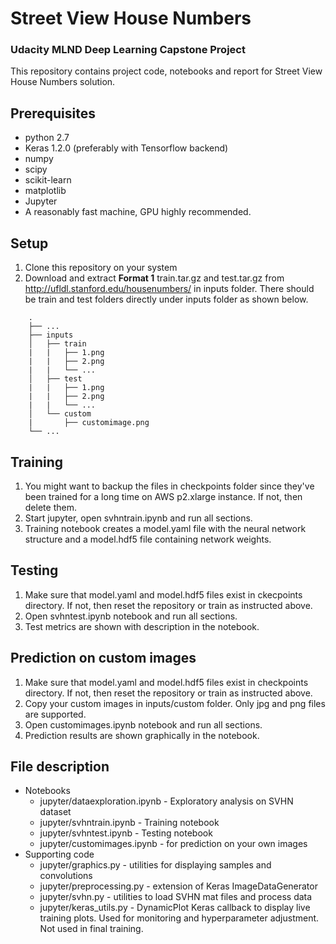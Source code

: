 # Street View House Numbers
### Udacity MLND Deep Learning Capstone Project

This repository contains project code, notebooks and report for Street View House Numbers solution.

## Prerequisites
* python 2.7
* Keras 1.2.0 (preferably with Tensorflow backend)
* numpy
* scipy
* scikit-learn
* matplotlib 
* Jupyter
* A reasonably fast machine, GPU highly recommended.

## Setup
1. Clone this repository on your system
2. Download and extract **Format 1** train.tar.gz and test.tar.gz from http://ufldl.stanford.edu/housenumbers/ in inputs folder. There should be train and test folders directly under inputs folder as shown below.

```
    .
    ├── ...
    ├── inputs
    │   ├── train
    |   |   ├── 1.png
    |   |   ├── 2.png
    |   |   └── ...
    │   ├── test
    |   |   ├── 1.png
    |   |   ├── 2.png
    |   |   └── ...
    │   └── custom
    |       ├── customimage.png
    └── ...
```

## Training
1. You might want to backup the files in checkpoints folder since they've been trained for a long time on AWS p2.xlarge instance. If not, then delete them.
2. Start jupyter, open svhntrain.ipynb and run all sections.
3. Training notebook creates a model.yaml file with the neural network structure and a model.hdf5 file containing network weights.

## Testing
1. Make sure that model.yaml and model.hdf5 files exist in ckecpoints directory. If not, then reset the repository or train as instructed above.
2. Open svhntest.ipynb notebook and run all sections.
3. Test metrics are shown with description in the notebook.

## Prediction on custom images
1. Make sure that model.yaml and model.hdf5 files exist in checkpoints directory. If not, then reset the repository or train as instructed above.
2. Copy your custom images in inputs/custom folder. Only jpg and png files are supported.
3. Open customimages.ipynb notebook and run all sections.
3. Prediction results are shown graphically in the notebook. 

##  File description
* Notebooks
	* jupyter/dataexploration.ipynb - Exploratory analysis on SVHN dataset
	* jupyter/svhntrain.ipynb - Training notebook
	* jupyter/svhntest.ipynb - Testing notebook
	* jupyter/customimages.ipynb - for prediction on your own images
* Supporting code
	* jupyter/graphics.py - utilities for displaying samples and convolutions
	* jupyter/preprocessing.py - extension of Keras ImageDataGenerator
	* jupyter/svhn.py - utilities to load SVHN mat files and process data
	* jupyter/keras_utils.py - DynamicPlot Keras callback to display live training plots. Used for monitoring and hyperparameter adjustment. Not used in final training.
